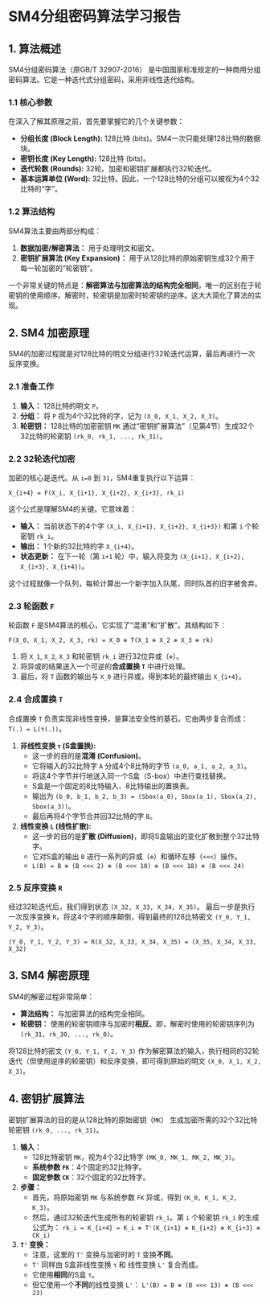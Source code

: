 # SM4分组密码算法学习报告

## 1. 算法概述

SM4分组密码算法（原GB/T 32907-2016） 是中国国家标准规定的一种商用分组密码算法。它是一种迭代式分组密码，采用非线性迭代结构。

### 1.1 核心参数

在深入了解其原理之前，首先要掌握它的几个关键参数：

- **分组长度 (Block Length):** 128比特 (bits)。SM4一次只能处理128比特的数据块。
- **密钥长度 (Key Length):** 128比特 (bits)。
- **迭代轮数 (Rounds):** 32轮。加密和密钥扩展都执行32轮迭代。
- **基本运算单位 (Word):** 32比特。因此，一个128比特的分组可以被视为4个32比特的“字”。

### 1.2 算法结构

SM4算法主要由两部分构成：

1. **数据加密/解密算法：** 用于处理明文和密文。
2. **密钥扩展算法 (Key Expansion)：** 用于从128比特的原始密钥生成32个用于每一轮加密的“轮密钥”。

一个非常关键的特点是：**解密算法与加密算法的结构完全相同**，唯一的区别在于轮密钥的使用顺序。解密时，轮密钥是加密时轮密钥的逆序。这大大简化了算法的实现。

## 2. SM4 加密原理

SM4的加密过程就是对128比特的明文分组进行32轮迭代运算，最后再进行一次反序变换。

### 2.1 准备工作

1. **输入：** 128比特的明文 `P`。
2. **分组：** 将 `P` 视为4个32比特的字，记为 `(X_0, X_1, X_2, X_3)`。
3. **轮密钥：** 128比特的加密密钥 `MK` 通过“密钥扩展算法”（见第4节）生成32个32比特的轮密钥 `(rk_0, rk_1, ..., rk_31)`。

### 2.2 32轮迭代加密

加密的核心是迭代。从 `i=0` 到 `31`，SM4重复执行以下运算：

```
X_{i+4} = F(X_i, X_{i+1}, X_{i+2}, X_{i+3}, rk_i)
```

这个公式是理解SM4的关键。它意味着：

- **输入：** 当前状态下的4个字 `(X_i, X_{i+1}, X_{i+2}, X_{i+3})` 和第 `i` 个轮密钥 `rk_i`。
- **输出：** 1个新的32比特的字 `X_{i+4}`。
- **状态更新：** 在下一轮（第 `i+1` 轮）中，输入将变为 `(X_{i+1}, X_{i+2}, X_{i+3}, X_{i+4})`。

这个过程就像一个队列，每轮计算出一个新字加入队尾，同时队首的旧字被舍弃。

### 2.3 轮函数 `F`

轮函数 `F` 是SM4算法的核心，它实现了“混淆”和“扩散”。其结构如下：

```
F(X_0, X_1, X_2, X_3, rk) = X_0 ⊕ T(X_1 ⊕ X_2 ⊕ X_3 ⊕ rk)
```

1. 将 `X_1`, `X_2`, `X_3` 和轮密钥 `rk_i` 进行32位异或（`⊕`）。
2. 将异或的结果送入一个可逆的**合成置换 `T`** 中进行处理。
3. 最后，将 `T` 函数的输出与 `X_0` 进行异或，得到本轮的最终输出 `X_{i+4}`。

### 2.4 合成置换 `T`

合成置换 `T` 负责实现非线性变换，是算法安全性的基石。它由两步复合而成：`T(.) = L(τ(.))`。

1. **非线性变换 `τ` (S盒置换):**
   - 这一步的目的是**混淆 (Confusion)**。
   - 它将输入的32比特字 `A` 分成4个8比特的字节 `(a_0, a_1, a_2, a_3)`。
   - 将这4个字节并行地送入同一个S盒（S-box）中进行查找替换。
   - S盒是一个固定的8比特输入、8比特输出的置换表。
   - 输出为 `(b_0, b_1, b_2, b_3) = (Sbox(a_0), Sbox(a_1), Sbox(a_2), Sbox(a_3))`。
   - 最后再将4个字节合并回32比特的字 `B`。
2. **线性变换 `L` (线性扩散):**
   - 这一步的目的是**扩散 (Diffusion)**，即将S盒输出的变化扩散到整个32比特字。
   - 它对S盒的输出 `B` 进行一系列的异或（`⊕`）和循环左移（`<<<`）操作。
   - `L(B) = B ⊕ (B <<< 2) ⊕ (B <<< 10) ⊕ (B <<< 18) ⊕ (B <<< 24)`

### 2.5 反序变换 `R`

经过32轮迭代后，我们得到状态 `(X_32, X_33, X_34, X_35)`。 最后一步是执行一次反序变换 `R`，将这4个字的顺序颠倒，得到最终的128比特密文 `(Y_0, Y_1, Y_2, Y_3)`。

```
(Y_0, Y_1, Y_2, Y_3) = R(X_32, X_33, X_34, X_35) = (X_35, X_34, X_33, X_32)
```

## 3. SM4 解密原理

SM4的解密过程非常简单：

- **算法结构：** 与加密算法的结构完全相同。
- **轮密钥：** 使用的轮密钥顺序与加密时**相反**。即，解密时使用的轮密钥序列为 `(rk_31, rk_30, ..., rk_0)`。

将128比特的密文 `(Y_0, Y_1, Y_2, Y_3)` 作为解密算法的输入，执行相同的32轮迭代（但使用逆序的轮密钥）和反序变换，即可得到原始的明文 `(X_0, X_1, X_2, X_3)`。

## 4. 密钥扩展算法

密钥扩展算法的目的是从128比特的原始密钥（`MK`） 生成加密所需的32个32比特轮密钥 `(rk_0, ..., rk_31)`。

1. **输入：**
   - 128比特密钥 `MK`，视为4个32比特字 `(MK_0, MK_1, MK_2, MK_3)`。
   - **系统参数 `FK`**：4个固定的32比特字。
   - **固定参数 `CK`**：32个固定的32比特字。
2. **步骤：**
   - 首先，将原始密钥 `MK` 与系统参数 `FK` 异或，得到 `(K_0, K_1, K_2, K_3)`。
   - 然后，通过32轮迭代生成所有的轮密钥 `rk_i`。第 `i` 个轮密钥 `rk_i` 的生成公式为： `rk_i = K_{i+4} = K_i ⊕ T'(K_{i+1} ⊕ K_{i+2} ⊕ K_{i+3} ⊕ CK_i)`
3. **`T'` 变换：**
   - 注意，这里的 `T'` 变换与加密时的 `T` 变换**不同**。
   - `T'` 同样由 S盒非线性变换 `τ` 和 线性变换 `L'` 复合而成。
   - 它使用**相同**的S盒 `τ`。
   - 但它使用一个**不同**的线性变换 `L'`： `L'(B) = B ⊕ (B <<< 13) ⊕ (B <<< 23)`